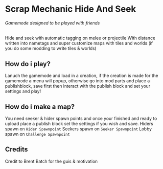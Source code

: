 # Scrap Mechanic Hide And Seek
###### Gamemode designed to be played with friends

Hide and seek with automatic tagging on melee or projectile
With distance written into nametags and super customize maps with tiles and worlds (if you do some modding to write tiles & worlds)

## How do i play?
Lanuch the gamemode and load in a creation, if the creation is made for the gamemode a menu will popup, otherwise go into mod parts and place a publishblock,
save first then interact with the publish block and set your settings and play!

## How do i make a map?
You need seeker & hider spawn points and once your finished and ready to upload place a publish block set the settings if you wish and save.
Hiders spawn on `Hider Spawnpoint`
Seekers spawn on `Seeker Spawnpoint`
Lobby spawn on `Challenge Spawnpoint`

## Credits
Credit to Brent Batch for the guis & motivation